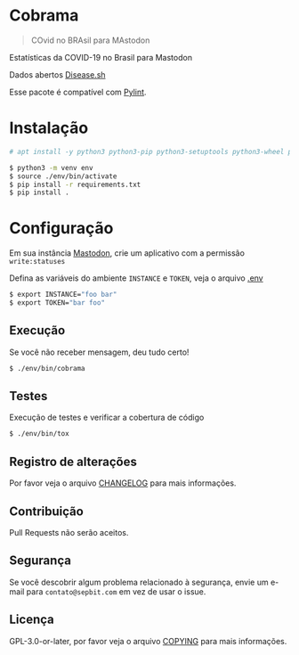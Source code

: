 # Cobrama 

> COvid no BRAsil para MAstodon

Estatísticas da COVID-19 no Brasil para Mastodon

Dados abertos [Disease.sh](https://github.com/disease-sh/API)

Esse pacote é compatível com [Pylint](https://www.pylint.org).

# Instalação

``` bash
# apt install -y python3 python3-pip python3-setuptools python3-wheel python3-venv python3-dev
```

``` bash
$ python3 -m venv env
$ source ./env/bin/activate
$ pip install -r requirements.txt
$ pip install .
```

# Configuração

Em sua instância [Mastodon](https://joinmastodon.org), crie um aplicativo com a permissão `write:statuses`

Defina as variáveis do ambiente `INSTANCE` e `TOKEN`, veja o arquivo [.env](.env)

``` bash
$ export INSTANCE="foo bar"
$ export TOKEN="bar foo"
```

## Execução

Se você não receber mensagem, deu tudo certo!

``` bash
$ ./env/bin/cobrama 
```

## Testes

Execução de testes e verificar a cobertura de código

``` bash
$ ./env/bin/tox 
```

## Registro de alterações

Por favor veja o arquivo [CHANGELOG](CHANGELOG.md) para mais informações.

## Contribuição

Pull Requests não serão aceitos.

## Segurança

Se você descobrir algum problema relacionado à segurança, envie um e-mail para `contato@sepbit.com` em vez de usar o issue.

## Licença

GPL-3.0-or-later, por favor veja o arquivo [COPYING](COPYING) para mais informações.
